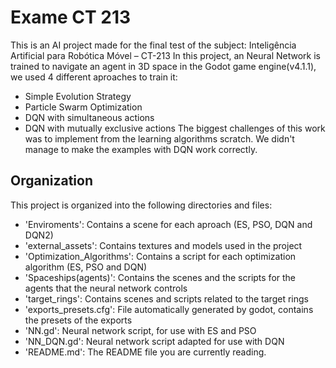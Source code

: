 # Exame CT 213
This is an AI project made for the final test of the subject: Inteligência Artificial para Robótica Móvel – CT-213
In this project, an Neural Network is trained to navigate an agent in 3D space in the Godot game engine(v4.1.1), we used 4 different aproaches to train it:
- Simple Evolution Strategy
- Particle Swarm Optimization
- DQN with simultaneous actions
- DQN with mutually exclusive actions
The biggest challenges of this work was to implement from the learning algorithms scratch. We didn't manage to make the examples with DQN work correctly.
## Organization
This project is organized into the following directories and files:
- 'Enviroments': Contains a scene for each aproach (ES, PSO, DQN and DQN2)
- 'external_assets': Contains textures and models used in the project
- 'Optimization_Algorithms': Contains a script for each optimization algorithm (ES, PSO and DQN)
- 'Spaceships(agents)': Contains the scenes and the scripts for the agents that the neural network controls
- 'target_rings': Contains scenes and scripts related to the target rings
- 'exports_presets.cfg': File automatically generated by godot, contains the presets of the exports
- 'NN.gd': Neural network script, for use with ES and PSO
- 'NN_DQN.gd': Neural network script adapted for use with DQN
- 'README.md': The README file you are currently reading.
